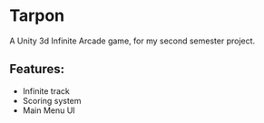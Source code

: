 # Tarpon
A Unity 3d Infinite Arcade game, for my second semester project.


## Features:
- Infinite track
- Scoring system
- Main Menu UI
